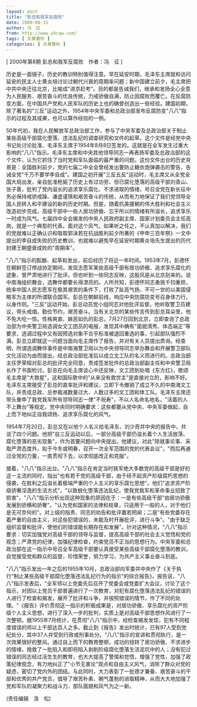 ```yaml
---
layout: post
title: "彭总和我军反腐败"
date: 2000-08-15
author: 冯　征
from: http://www.yhcqw.com/
tags: [ 炎黄春秋 ]
categories: [ 炎黄春秋 ]
---
```



[ 2000年第8期 彭总和我军反腐败　作者：冯　征 ]


历史是一面镜子。历史的教训特别值得注意。早在延安时期，毛泽东主席就和访问延安的民主人士黄炎培讨论过朝代兴衰的周期率问题；新中国建立前夕，毛主席把中共中央迁往北京，比喻成"进京赶考"。目的都是告诫我们，继承和发扬全心全意为人民服务、艰苦奋斗的优良传统，力戒骄傲自满，防止因腐败而覆亡。在反腐防变方面，在中国共产党和人民军队的历史上也的确曾创造出一些经验。建国初期，除了著名的"三反"运动之外，1954年中央军委和总政治部发布反腐防变"八八"指示的过程及其成果，也可以算作经验的一例。


50年代初，我在人民解放军总政治部工作，参与了中央军委及总政治部关于制止某些高级干部腐化堕落、违法乱纪的调查研究和文件的起草。这个文件是经党中央书记处讨论批准、毛泽东主席于1954年8月8日签发的。这就是在全军发生过重大影响的"八八"指示。毛泽东主席和中央其他领导同志一再表扬军委及总政治部的这个文件，认为它抓住了当时党和军队面临的最严重的问题。这份文件出台的历史背景是：全国胜利前夕，党的七届二中全会曾经发出要防止糖衣炮弹袭击的警告，告诫全党"千万不要学李自成"。建国之初开展"三反五反"运动时，毛主席又从全党全国大局出发，亲自批准枪毙了历史上有过功劳、但已腐化堕落的高级干部刘青山、张子善，批判了党内滋长的追求享乐腐化、不求进取的情绪，号召全党在新长征中务必保持戒骄戒躁、谦虚谨慎和艰苦奋斗的传统，从而有力地保证了我们党领导全国人民转入和平建设的新的历史时期。但是，随着抗美援朝的伟大胜利和社会主义改造初步完成，高级干部中一些人居功骄傲、忘乎所以的情绪有所滋长，追求享乐一时成为风气。七届四中全会揭发的中央人民政府副主席、国家计划委员会主任高岗，就是一个典型的代表。面对这个风气，如果听之任之，不认真加以解决，我们的党就难以正确认识和吸取郭沫若在抗战胜利前夕所著的《甲申三百年祭》一文中提出的李自成失败的历史教训，也就难以避免早在延安时期黄炎培先生提出的历代封建王朝盛衰成败的"周期率"。


"八八"指示的酝酿、起草和发出，前后经历了将近一年时间。1953年7月，彭德怀在朝鲜签订停战协定期间，发现志愿军某些高级干部有居功骄傲、追求享乐腐化的迹象，曾严肃地进行了批评。但也听到一些同志反映，这股风是从北京刮来的。说中南海组织舞会，选舞伴都要长得漂亮的。人所共知，彭德怀同志勇挑千钧重担，统率中国人民志愿军在极其艰苦的条件下，打败了趾高气扬、不可一世的以美国侵略军为主体的所谓联合国军。彭总在朝鲜前线，响应中央防腐防变号召身体力行，以身作则。"三反"运动开始，彭总动员党小组同志对他批评监督。他听取警卫员建议，带头戒烟，勤俭节约，艰苦奋斗。当有关北京的某些传言传到彭总耳朵里，他不免大吃一惊。性格爽直、嫉恶如仇的彭总，7月27日回到北京，立即查询了总政治部为中央警卫局选调女文工团员的电报，发现其中确有"面貌清秀、体态端正"等要求，选调过程中又有因预选对象不合乎标准被退回重选的事，引起部队强烈不满。彭总立即就这一问题当面向毛主席作了报告，并对有关人员提出质询。经查明，所谓选调舞伴事件是中南海警卫局以为中央领导同志举办舞会和开展警卫部队文化活动为由而提出，经总政治部批准后以成立文工队的名义而进行的。总政治部主任罗荣桓对彭总的批评完全同意，责成签发批件的总政治部副主任和中央警卫局长作了书面检讨。彭总在向毛主席谈心中还反映，文工团到处唱《东方红》，歌颂毛主席是"大救星"，这和国际歌中的"从来没有救世主"是直接对立的，影响不好。毛泽东主席接受了彭总的直率批评和建议，立即下令撤销了成立不久的中南海文工队，并责成总政、总参裁减数量过大、人数过多的文工团和体工队。毛泽东主席还带头重申了我党我军所有领导同志一律"不祝寿"，不以人名命名地名，"活着的人不上舞台"等规定。党中央同时明确要求：这些都要从党中央、中央军委做起，自上而下地纠正自我颂扬、追求享乐腐化的风气。


1954年7月20日，彭总又在以他个人名义给毛泽东、刘少奇并中央的报告中，共谈了四个问题。他把"自三反运动以后，一部分高级干部仍滋长着个人生活放荡、腐化堕落的恶劣现象"，作为首要问题向中央提出。他建议，对此"除就事论事、采取严肃态度外，拟于今冬或明春，召开一次全军范围的党的代表会议"，"而后再通过全党的力量，一直贯彻下去，以求彻底改正和克服"。


接着，"八八"指示出台。"八八"指示在肯定当时我军绝大多数党的高级干部是好的这一主流的同时，指出"也有若干党的高级干部，由于经不起资产阶级腐朽思想的侵袭，在胜利之后滋长着极端严重的个人主义的享乐腐化思想"。他们"追求资产阶级骄奢淫逸的生活方式"，"以致蜕化堕落违法乱纪，使我党我军和革命事业招致了损害"。"八八"指示分析出现这种现象的原因在于：一是有些高级干部"由居功骄傲发展到骄横和骄奢"。"认为党和国家的法律和规章，只适用于一般的人，对于他们是无可奈何的"。对上级的指责、同志的劝告和批评置若罔闻；二是"有些党委存在着严重的自由主义，对这些犯错误的，未能及时开展批评，进行斗争"。"由于缺乏组织监督和批评，使他们的错误能长期存在和发展"。针对这种情况，"八八"指示要求：切实加强党对高级干部的领导与监督，提高高级干部的社会主义觉悟和党的观念；严肃党的纪律，加强纪律检查，约束党员不正当的思想行为。中央军委和总政治部在这一指示中号召全军高级干部要认真接受某些高级干部腐化堕落的教训，自觉接受党和群众的监督，珍惜荣誉，努力学习，为共产主义事业奋斗到底。


"八八"指示发出一年之后的1955年10月，总政治部向军委并中央作了《关于执行"制止某些高级干部腐化堕落违法乱纪行为的指示"的综合报告》，报告说，"八八"指示发表后，"全军师以上党委先后召开了党委会或党委扩大会议，讨论了这个指示，对团以上党员干部普遍进行了一次教育，对犯有腐化堕落违法乱纪的错误的人进行了检查和揭发，展开了批评和斗争，并按照错误的情节，作了不同的处理。"《报告》评价贯彻这一指示的积极成果是，对居功骄傲、享乐腐化的资产阶级个人主义思想，进行了深入一步的批判，实质上是对高级干部思想作风进行了一次整顿。据1955年7月统计，在贯彻"八八"指示中，经检查揭发发现，犯有不同程度错误的师以上干部达百人之多。截止到《报告》发出时统计，已有97人受到党纪处分，其中37人并受到行政或刑事处分。"八八"指示的宣讲和贯彻执行，是一次效果很好的整风。通过自上而下的教育整顿，成功的扭转了居功骄傲、不求进步的情绪，挽救了一批陷入和即将陷入剥削阶级腐化堕落生活泥坑中的人；没有犯过错误的同志经过活生生的教育，也大大提高了警惕和觉悟，增强了党性，加强了政策纪律观念，有力地纠正了"小节无害论"观点和自由主义风气，消除了群众对党的疑虑，密切了党内外的团结。与此同时，大力表彰了一批德才兼备、艰苦奋斗的干部和优秀的共产党员，倡导了艰苦朴素、朝气蓬勃的进取精神，从而大大地加强了党和军队的凝聚力和战斗力，部队面貌和风气为之一新。

(责任编辑　洛　松)


